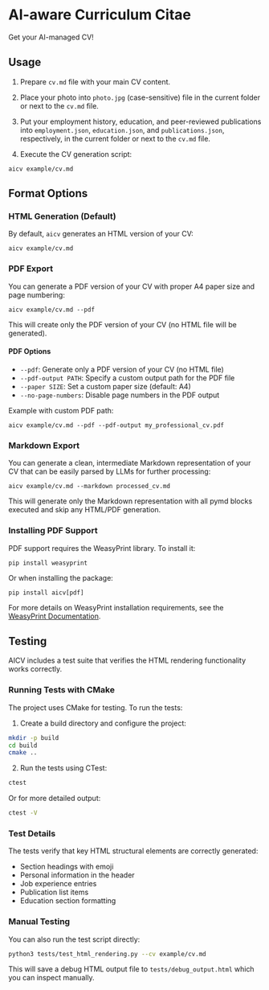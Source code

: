 # AI-aware Curriculum Citae

Get your AI-managed CV!

## Usage

1. Prepare `cv.md` file with your main CV content.

2. Place your photo into `photo.jpg` (case-sensitive) file in the current folder or next to the `cv.md` file.

3. Put your employment history, education, and peer-reviewed publications into `employment.json`, `education.json`, and `publications.json`, respectively, in the current folder or next to the `cv.md` file.

4. Execute the CV generation script:

```
aicv example/cv.md
```

## Format Options

### HTML Generation (Default)

By default, `aicv` generates an HTML version of your CV:

```
aicv example/cv.md
```

### PDF Export

You can generate a PDF version of your CV with proper A4 paper size and page numbering:

```
aicv example/cv.md --pdf
```

This will create only the PDF version of your CV (no HTML file will be generated).

#### PDF Options

- `--pdf`: Generate only a PDF version of your CV (no HTML file)
- `--pdf-output PATH`: Specify a custom output path for the PDF file
- `--paper SIZE`: Set a custom paper size (default: A4)
- `--no-page-numbers`: Disable page numbers in the PDF output

Example with custom PDF path:

```
aicv example/cv.md --pdf --pdf-output my_professional_cv.pdf
```

### Markdown Export

You can generate a clean, intermediate Markdown representation of your CV that can be easily parsed by LLMs for further processing:

```
aicv example/cv.md --markdown processed_cv.md
```

This will generate only the Markdown representation with all pymd blocks executed and skip any HTML/PDF generation.

### Installing PDF Support

PDF support requires the WeasyPrint library. To install it:

```
pip install weasyprint
```

Or when installing the package:

```
pip install aicv[pdf]
```

For more details on WeasyPrint installation requirements, see the [WeasyPrint Documentation](https://doc.courtbouillon.org/weasyprint/stable/first_steps.html#installation).

## Testing

AICV includes a test suite that verifies the HTML rendering functionality works correctly.

### Running Tests with CMake

The project uses CMake for testing. To run the tests:

1. Create a build directory and configure the project:

```bash
mkdir -p build
cd build
cmake ..
```

2. Run the tests using CTest:

```bash
ctest
```

Or for more detailed output:

```bash
ctest -V
```

### Test Details

The tests verify that key HTML structural elements are correctly generated:
- Section headings with emoji
- Personal information in the header
- Job experience entries
- Publication list items
- Education section formatting

### Manual Testing

You can also run the test script directly:

```bash
python3 tests/test_html_rendering.py --cv example/cv.md
```

This will save a debug HTML output file to `tests/debug_output.html` which you can inspect manually.